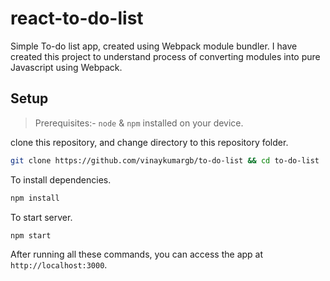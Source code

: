 # react-to-do-list
Simple To-do list app, created using Webpack module bundler. I have created this project to understand process of converting modules into pure Javascript using Webpack.

## Setup
> Prerequisites:- 
> `node` & `npm` installed on your device.

clone this repository, and change directory to this repository folder.

```bash
git clone https://github.com/vinaykumargb/to-do-list && cd to-do-list
```
To install dependencies.
```bash 
npm install
```
To start server.

```bash
npm start
```

After running all these commands, you can access the app at `http://localhost:3000`.
